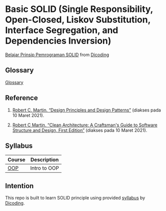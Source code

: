 # Basic SOLID (Single Responsibility, Open-Closed, Liskov Substitution, Interface Segregation, and Dependencies Inversion)

[Belajar Prinsip Pemrograman SOLID](https://www.dicoding.com/academies/169) from [Dicoding](https://www.dicoding.com/users/787116)

## Glossary

[Glossary](https://github.com/fadhilhaka/Basic-SOLID/tree/main/glossary)

## Reference

1. [Robert C. Martin. “Design Principles and Design Patterns”](http://www.cvc.uab.es/shared/teach/a21291/temes/object_oriented_design/materials_adicionals/principles_and_patterns.pdf) (diakses pada 10 Maret 2021). 

2. [Robert C Martin. “Clean Architecture: A Craftsman's Guide to Software Structure and Design, First Edition”](https://learning.oreilly.com/library/view/clean-architecture-a/9780134494272/) (diakses pada 10 Maret 2021).

## Syllabus

| Course | Description |
|--------|-------------|
| [OOP](https://github.com/fadhilhaka/Basic-SOLID/tree/main/OOP) | Intro to OOP |

## Intention

This repo is built to learn SOLID principle using provided [syllabus](https://www.dicoding.com/academies/169/tutorials) by [Dicoding](https://www.dicoding.com/users/787116).